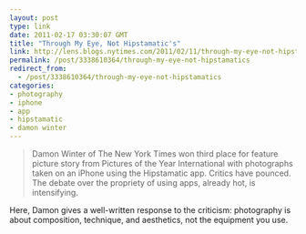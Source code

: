 ```yaml
---
layout: post
type: link
date: 2011-02-17 03:30:07 GMT
title: "Through My Eye, Not Hipstamatic's"
link: http://lens.blogs.nytimes.com/2011/02/11/through-my-eye-not-hipstamatics/
permalink: /post/3338610364/through-my-eye-not-hipstamatics
redirect_from: 
  - /post/3338610364/through-my-eye-not-hipstamatics
categories:
- photography
- iphone
- app
- hipstamatic
- damon winter
---
```

<blockquote>Damon Winter of The New York Times won third place for feature picture story from Pictures of the Year International with photographs taken on an iPhone using the Hipstamatic app. Critics have pounced. The debate over the propriety of using apps, already hot, is intensifying.</blockquote>

Here, Damon gives a well-written response to the criticism: photography is about composition, technique, and aesthetics, not the equipment you use.